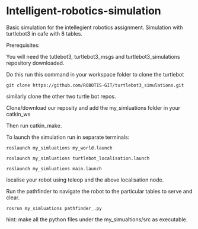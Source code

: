 # Intelligent-robotics-simulation
Basic simulation for the intellegient robotics assignment.
Simulation with turtlebot3 in cafe with 8 tables.

Prerequisites:

You will need the tutlebot3, turtlebot3_msgs and turtlebot3_simulations repository downloaded.

Do this run this command in your workspace folder to clone the turtlebot

`git clone https://github.com/ROBOTIS-GIT/turtlebot3_simulations.git`

similarly clone the other two turtle bot repos.

Clone/download our reposity and add the my_simluations folder in your catkin_ws

Then run catkin_make.

To launch the simulation run in separate terminals:

`roslaunch my_simluations my_world.launch`


`roslaunch my_simluations turtlebot_localisation.launch`


`roslaunch my_simluations main.launch`

localise your robot using teleop and the above localisation node.

Run the pathfinder to navigate the robot to the particular tables to serve and clear.

`rosrun my_simluations pathfinder_.py`

hint: make all the python files under the my_simualtions/src as executable.
